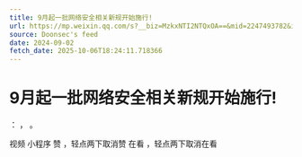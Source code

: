 ```yaml
---
title: 9月起一批网络安全相关新规开始施行!
url: https://mp.weixin.qq.com/s?__biz=MzkxNTI2NTQxOA==&mid=2247493782&idx=1&sn=d3cc5fff2810a9ff22a8a9b58326e39b
source: Doonsec's feed
date: 2024-09-02
fetch_date: 2025-10-06T18:24:11.718366
---
```


# 9月起一批网络安全相关新规开始施行!

：
，
。

视频
小程序
赞
，轻点两下取消赞
在看
，轻点两下取消在看